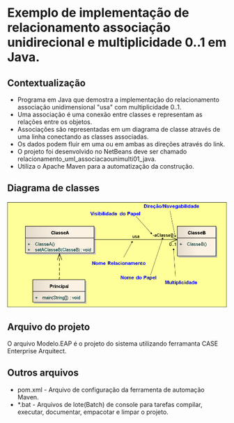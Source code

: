 # Exemplo de implementação de relacionamento associação unidirecional e multiplicidade 0..1 em Java.

## Contextualização

- Programa em Java que demostra a implementação do relacionamento associação unidimensional "usa" com multiplicidade 0..1.<br>
- Uma associação é uma conexão entre classes e representam as relações entre os objetos.<br>
- Associações são representadas em um diagrama de classe através de uma linha conectando as classes associadas.<br>
- Os dados podem fluir em uma ou em ambas as direções através do link.<br>
- O projeto foi desenvolvido no NetBeans deve ser chamado relacionamento_uml_associacaounimulti01_java.<br>
- Utiliza o Apache Maven para a automatização da construção.<br>

## Diagrama de classes

![Diagrama de classe](diagramadeclasse.png)

## Arquivo do projeto

O arquivo Modelo.EAP é o projeto do sistema utilizando ferramanta CASE Enterprise Arquitect.

## Outros arquivos

- pom.xml - Arquivo de configuração da ferramenta de automação Maven.
- *.bat - Arquivos de lote(Batch) de console para tarefas compilar, executar, documentar, empacotar e limpar o projeto.